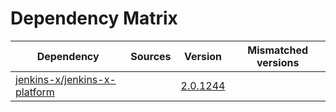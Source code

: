 # Dependency Matrix

Dependency | Sources | Version | Mismatched versions
---------- | ------- | ------- | -------------------
[jenkins-x/jenkins-x-platform](https://github.com/jenkins-x/jenkins-x-platform.git) |  | [2.0.1244](https://github.com/jenkins-x/jenkins-x-platform/releases/tag/v2.0.1244) | 
